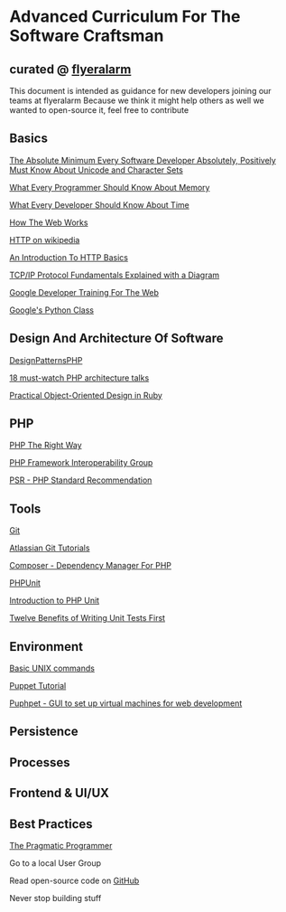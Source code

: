# Advanced Curriculum For The Software Craftsman

## curated @ [flyeralarm](https://flyeralarm.com)

This document is intended as guidance for new developers joining our teams at flyeralarm
Because we think it might help others as well we wanted to open-source it, feel free to contribute

## Basics

[The Absolute Minimum Every Software Developer Absolutely, Positively Must Know About Unicode and Character Sets](http://www.joelonsoftware.com/articles/Unicode.html)

[What Every Programmer Should Know About Memory](https://www.akkadia.org/drepper/cpumemory.pdf)

[What Every Developer Should Know About Time](https://unix4lyfe.org/time/?v=1)

[How The Web Works](https://developer.mozilla.org/en-US/docs/Learn/Getting_started_with_the_web/How_the_Web_works)

[HTTP on wikipedia](https://en.wikipedia.org/wiki/Hypertext_Transfer_Protocol)

[An Introduction To HTTP Basics](https://www.ntu.edu.sg/home/ehchua/programming/webprogramming/HTTP_Basics.html)

[TCP/IP Protocol Fundamentals Explained with a Diagram](http://www.thegeekstuff.com/2011/11/tcp-ip-fundamentals)

[Google Developer Training For The Web](https://developers.google.com/training/web/)

[Google's Python Class](https://developers.google.com/edu/python/)

## Design And Architecture Of Software

[DesignPatternsPHP](https://github.com/domnikl/DesignPatternsPHP/blob/master/README.rst)

[18 must-watch PHP architecture talks](https://www.reddit.com/r/PHP/comments/3kklt5/18_mustwatch_php_architecture_talks_13hrs/)

[Practical Object-Oriented Design in Ruby](https://www.amazon.de/Practical-Object-Oriented-Design-Ruby-Addison-Wesley/dp/0321721330/ref=sr_1_1?s=books-intl-de&ie=UTF8&qid=1476881380&sr=1-1&keywords=practical+object-oriented+design+in+ruby)

## PHP

[PHP The Right Way](http://www.phptherightway.com/)

[PHP Framework Interoperability Group](http://www.php-fig.org/)

[PSR - PHP Standard Recommendation](https://en.wikipedia.org/wiki/PHP_Standard_Recommendation)

## Tools

[Git](https://git-scm.com/)

[Atlassian Git Tutorials](https://www.atlassian.com/git/tutorials/)

[Composer - Dependency Manager For PHP](https://getcomposer.org/git)

[PHPUnit](https://phpunit.de/)

[Introduction to PHP Unit](https://jtreminio.com/2013/03/unit-testing-tutorial-introduction-to-phpunit/)

[Twelve Benefits of Writing Unit Tests First](http://sd.jtimothyking.com/2006/07/11/twelve-benefits-of-writing-unit-tests-first/)

## Environment

[Basic UNIX commands](http://mally.stanford.edu/~sr/computing/basic-unix.html)

[Puppet Tutorial](http://www.example42.com/tutorials/PuppetTutorial/#slide-0)

[Puphpet - GUI to set up virtual machines for web development](https://puphpet.com/)

## Persistence

## Processes

## Frontend & UI/UX

## Best Practices

[The Pragmatic Programmer](https://pragprog.com/book/tpp/the-pragmatic-programmer)

Go to a local User Group

Read open-source code on [GitHub](https://www.github.com)

Never stop building stuff